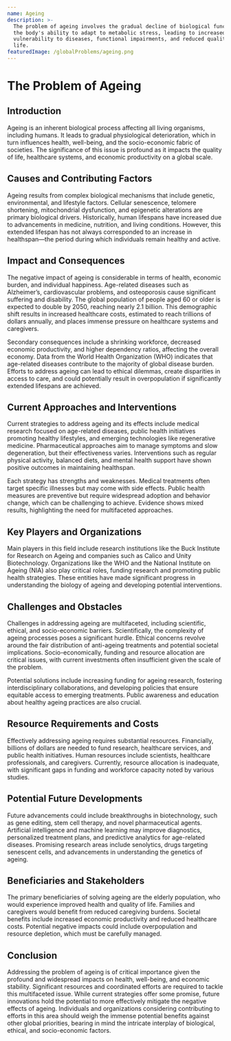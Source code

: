 ```yaml
---
name: Ageing
description: >-
  The problem of ageing involves the gradual decline of biological functions and
  the body's ability to adapt to metabolic stress, leading to increased
  vulnerability to diseases, functional impairments, and reduced quality of
  life.
featuredImage: /globalProblems/ageing.png
---
```

# The Problem of Ageing

## Introduction
Ageing is an inherent biological process affecting all living organisms, including humans. It leads to gradual physiological deterioration, which in turn influences health, well-being, and the socio-economic fabric of societies. The significance of this issue is profound as it impacts the quality of life, healthcare systems, and economic productivity on a global scale.

## Causes and Contributing Factors
Ageing results from complex biological mechanisms that include genetic, environmental, and lifestyle factors. Cellular senescence, telomere shortening, mitochondrial dysfunction, and epigenetic alterations are primary biological drivers. Historically, human lifespans have increased due to advancements in medicine, nutrition, and living conditions. However, this extended lifespan has not always corresponded to an increase in healthspan—the period during which individuals remain healthy and active.

## Impact and Consequences
The negative impact of ageing is considerable in terms of health, economic burden, and individual happiness. Age-related diseases such as Alzheimer’s, cardiovascular problems, and osteoporosis cause significant suffering and disability. The global population of people aged 60 or older is expected to double by 2050, reaching nearly 2.1 billion. This demographic shift results in increased healthcare costs, estimated to reach trillions of dollars annually, and places immense pressure on healthcare systems and caregivers.

Secondary consequences include a shrinking workforce, decreased economic productivity, and higher dependency ratios, affecting the overall economy. Data from the World Health Organization (WHO) indicates that age-related diseases contribute to the majority of global disease burden. Efforts to address ageing can lead to ethical dilemmas, create disparities in access to care, and could potentially result in overpopulation if significantly extended lifespans are achieved.

## Current Approaches and Interventions
Current strategies to address ageing and its effects include medical research focused on age-related diseases, public health initiatives promoting healthy lifestyles, and emerging technologies like regenerative medicine. Pharmaceutical approaches aim to manage symptoms and slow degeneration, but their effectiveness varies. Interventions such as regular physical activity, balanced diets, and mental health support have shown positive outcomes in maintaining healthspan.

Each strategy has strengths and weaknesses. Medical treatments often target specific illnesses but may come with side effects. Public health measures are preventive but require widespread adoption and behavior change, which can be challenging to achieve. Evidence shows mixed results, highlighting the need for multifaceted approaches.

## Key Players and Organizations
Main players in this field include research institutions like the Buck Institute for Research on Ageing and companies such as Calico and Unity Biotechnology. Organizations like the WHO and the National Institute on Ageing (NIA) also play critical roles, funding research and promoting public health strategies. These entities have made significant progress in understanding the biology of ageing and developing potential interventions.

## Challenges and Obstacles
Challenges in addressing ageing are multifaceted, including scientific, ethical, and socio-economic barriers. Scientifically, the complexity of ageing processes poses a significant hurdle. Ethical concerns revolve around the fair distribution of anti-ageing treatments and potential societal implications. Socio-economically, funding and resource allocation are critical issues, with current investments often insufficient given the scale of the problem.

Potential solutions include increasing funding for ageing research, fostering interdisciplinary collaborations, and developing policies that ensure equitable access to emerging treatments. Public awareness and education about healthy ageing practices are also crucial.

## Resource Requirements and Costs
Effectively addressing ageing requires substantial resources. Financially, billions of dollars are needed to fund research, healthcare services, and public health initiatives. Human resources include scientists, healthcare professionals, and caregivers. Currently, resource allocation is inadequate, with significant gaps in funding and workforce capacity noted by various studies.

## Potential Future Developments
Future advancements could include breakthroughs in biotechnology, such as gene editing, stem cell therapy, and novel pharmaceutical agents. Artificial intelligence and machine learning may improve diagnostics, personalized treatment plans, and predictive analytics for age-related diseases. Promising research areas include senolytics, drugs targeting senescent cells, and advancements in understanding the genetics of ageing.

## Beneficiaries and Stakeholders
The primary beneficiaries of solving ageing are the elderly population, who would experience improved health and quality of life. Families and caregivers would benefit from reduced caregiving burdens. Societal benefits include increased economic productivity and reduced healthcare costs. Potential negative impacts could include overpopulation and resource depletion, which must be carefully managed.

## Conclusion
Addressing the problem of ageing is of critical importance given the profound and widespread impacts on health, well-being, and economic stability. Significant resources and coordinated efforts are required to tackle this multifaceted issue. While current strategies offer some promise, future innovations hold the potential to more effectively mitigate the negative effects of ageing. Individuals and organizations considering contributing to efforts in this area should weigh the immense potential benefits against other global priorities, bearing in mind the intricate interplay of biological, ethical, and socio-economic factors.
